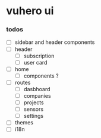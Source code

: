 # vuhero ui

### todos

- [ ] sidebar and header components
- [ ] header
    - [ ] subscription
    - [ ] user card
- [ ] home
    - [ ] components ?
- [ ] routes
    - [ ] dasbhoard
    - [ ] companies
    - [ ] projects
    - [ ] sensors
    - [ ] settings
- [ ] themes
- [ ] i18n